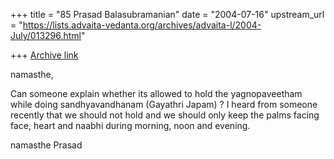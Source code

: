 +++
title = "85 Prasad Balasubramanian"
date = "2004-07-16"
upstream_url = "https://lists.advaita-vedanta.org/archives/advaita-l/2004-July/013296.html"

+++
[Archive link](https://lists.advaita-vedanta.org/archives/advaita-l/2004-July/013296.html)

namasthe,

  Can someone explain whether its allowed to hold the yagnopaveetham while doing
sandhyavandhanam (Gayathri Japam) ? I heard from someone recently that we 
should not hold and we should only keep the palms facing face, heart and naabhi 
during morning, noon and evening. 

namasthe
Prasad




